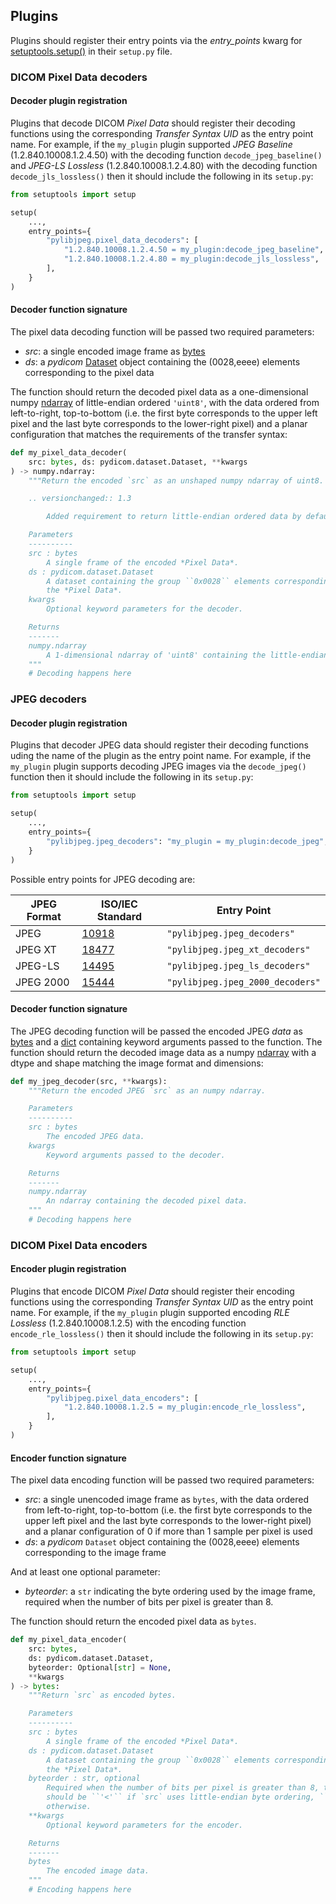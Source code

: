 
## Plugins

Plugins should register their entry points via the *entry_points* kwarg for [setuptools.setup()](https://setuptools.readthedocs.io/en/latest/setuptools.html#dynamic-discovery-of-services-and-plugins) in their `setup.py` file.

### DICOM Pixel Data decoders
#### Decoder plugin registration

Plugins that decode DICOM *Pixel Data* should register their decoding functions using the corresponding *Transfer Syntax UID* as the entry point name. For example, if the `my_plugin` plugin supported *JPEG Baseline* (1.2.840.10008.1.2.4.50) with the decoding function `decode_jpeg_baseline()` and *JPEG-LS Lossless* (1.2.840.10008.1.2.4.80) with the decoding function `decode_jls_lossless()` then it should include the following in its `setup.py`:

```python
from setuptools import setup

setup(
    ...,
    entry_points={
        "pylibjpeg.pixel_data_decoders": [
            "1.2.840.10008.1.2.4.50 = my_plugin:decode_jpeg_baseline",
            "1.2.840.10008.1.2.4.80 = my_plugin:decode_jls_lossless",
        ],
    }
)
```

#### Decoder function signature

The pixel data decoding function will be passed two required parameters:

* *src*: a single encoded image frame as [bytes](https://docs.python.org/3/library/stdtypes.html#bytes)
* *ds*: a *pydicom* [Dataset](https://pydicom.github.io/pydicom/stable/reference/generated/pydicom.dataset.Dataset.html) object containing the (0028,eeee) elements corresponding to the pixel data

The function should return the decoded pixel data as a one-dimensional numpy [ndarray](https://numpy.org/doc/stable/reference/generated/numpy.ndarray.html) of little-endian ordered `'uint8'`, with the data ordered from left-to-right, top-to-bottom (i.e. the first byte corresponds to the upper left pixel and the last byte corresponds to the lower-right pixel) and a planar configuration that matches
the requirements of the transfer syntax:

```python
def my_pixel_data_decoder(
    src: bytes, ds: pydicom.dataset.Dataset, **kwargs
) -> numpy.ndarray:
    """Return the encoded `src` as an unshaped numpy ndarray of uint8.

    .. versionchanged:: 1.3

        Added requirement to return little-endian ordered data by default.

    Parameters
    ----------
    src : bytes
        A single frame of the encoded *Pixel Data*.
    ds : pydicom.dataset.Dataset
        A dataset containing the group ``0x0028`` elements corresponding to
        the *Pixel Data*.
    kwargs
        Optional keyword parameters for the decoder.

    Returns
    -------
    numpy.ndarray
        A 1-dimensional ndarray of 'uint8' containing the little-endian ordered decoded pixel data.
    """
    # Decoding happens here
```

### JPEG decoders
#### Decoder plugin registration

Plugins that decoder JPEG data should register their decoding functions uding
the name of the plugin as the entry point name. For example, if the `my_plugin`
plugin supports decoding JPEG images via the `decode_jpeg()` function then
it should include the following in its `setup.py`:

```python
from setuptools import setup

setup(
    ...,
    entry_points={
        "pylibjpeg.jpeg_decoders": "my_plugin = my_plugin:decode_jpeg",
    }
)
```

Possible entry points for JPEG decoding are:

| JPEG Format | ISO/IEC Standard | Entry Point |
| --- | --- | --- |
| JPEG |  [10918](https://www.iso.org/standard/18902.html) | `"pylibjpeg.jpeg_decoders"` |
| JPEG XT | [18477](https://www.iso.org/standard/62552.html) | `"pylibjpeg.jpeg_xt_decoders"` |
| JPEG-LS | [14495](https://www.iso.org/standard/22397.html) | `"pylibjpeg.jpeg_ls_decoders"` |
| JPEG 2000 | [15444](https://www.iso.org/standard/78321.html) | `"pylibjpeg.jpeg_2000_decoders"` |


#### Decoder function signature

The JPEG decoding function will be passed the encoded JPEG *data* as [bytes](https://docs.python.org/3/library/stdtypes.html#bytes) and a
[dict](https://docs.python.org/3/library/stdtypes.html#dict) containing keyword arguments passed to the function. The function should return the decoded image data as a numpy [ndarray](https://numpy.org/doc/stable/reference/generated/numpy.ndarray.html) with a dtype and shape matching the image format and dimensions:

```python
def my_jpeg_decoder(src, **kwargs):
    """Return the encoded JPEG `src` as an numpy ndarray.

    Parameters
    ----------
    src : bytes
        The encoded JPEG data.
    kwargs
        Keyword arguments passed to the decoder.

    Returns
    -------
    numpy.ndarray
        An ndarray containing the decoded pixel data.
    """
    # Decoding happens here
```

### DICOM Pixel Data encoders
#### Encoder plugin registration

Plugins that encode DICOM *Pixel Data* should register their encoding functions using the corresponding *Transfer Syntax UID* as the entry point name. For example, if the `my_plugin` plugin supported encoding *RLE Lossless* (1.2.840.10008.1.2.5) with the encoding function `encode_rle_lossless()` then it should include the following in its `setup.py`:

```python
from setuptools import setup

setup(
    ...,
    entry_points={
        "pylibjpeg.pixel_data_encoders": [
            "1.2.840.10008.1.2.5 = my_plugin:encode_rle_lossless",
        ],
    }
)
```

#### Encoder function signature

The pixel data encoding function will be passed two required parameters:

* *src*: a single unencoded image frame as `bytes`, with the data ordered from
  left-to-right, top-to-bottom (i.e. the first byte corresponds to the upper
  left pixel and the last byte corresponds to the lower-right pixel) and a planar configuration of 0 if more than 1 sample per pixel is used
* *ds*: a *pydicom* `Dataset` object containing the (0028,eeee) elements corresponding to the image frame

And at least one optional parameter:

* *byteorder*: a `str` indicating the byte ordering used by the image frame, required when the number of bits per pixel is greater than 8.

The function should return the encoded pixel data as `bytes`.

```python
def my_pixel_data_encoder(
    src: bytes,
    ds: pydicom.dataset.Dataset,
    byteorder: Optional[str] = None,
    **kwargs
) -> bytes:
    """Return `src` as encoded bytes.

    Parameters
    ----------
    src : bytes
        A single frame of the encoded *Pixel Data*.
    ds : pydicom.dataset.Dataset
        A dataset containing the group ``0x0028`` elements corresponding to
        the *Pixel Data*.
    byteorder : str, optional
        Required when the number of bits per pixel is greater than 8, this
        should be ``'<'`` if `src` uses little-endian byte ordering, ``'>'``
        otherwise.
    **kwargs
        Optional keyword parameters for the encoder.

    Returns
    -------
    bytes
        The encoded image data.
    """
    # Encoding happens here
```
